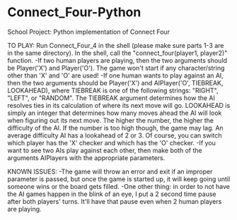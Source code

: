 # Connect_Four-Python
School Project:
Python implementation of Connect Four

TO PLAY:
Run Connect_Four_4 in the shell (please make sure parts 1-3 are in the same directory).
In the shell, call the "connect_four(player1, player2)" function. 
      -If two human players are playing, then the two arguments should be Player('X') and Player('O'). The game won't start if any character/string other than 'X' and 'O' are used!
      -If one human wants to play against an AI, then the two arguments should be Player('X') and AIPlayer('O', TIEBREAK, LOOKAHEAD), where TIEBREAK is one of the following strings: "RIGHT", "LEFT", or "RANDOM". The TIEBREAK argument determines how the AI resolves ties in its calculation of where its next move will go. LOOKAHEAD is simply an integer that determines how many moves ahead the AI will look when figuring out its next move. The higher the number, the higher the difficulty of the AI. If the number is too high though, the game may lag. An average difficulty AI has a lookahead of 2 or 3. Of course, you can switch which player has the 'X' checker and which has the 'O' checker.
      -If you want to see two AIs play against each other, then make both of the arguments AIPlayers with the appropriate parameters.
  
KNOWN ISSUES:
-The game will throw an error and exit if an improper parameter is passed, but once the game is started up, it will keep going until someone wins or the board gets filled. 
-One other thing: in order to not have the AI games happen in the blink of an eye, I put a 2 second time pause after both players' turns. It'll have that pause even when 2 human players are playing.
